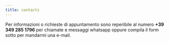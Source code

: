 ```yaml
---
title: contacts
---
```


Per informazioni o richieste di appuntamento sono reperibile al numero **+39 349 285 1796** per chiamate e messaggi whatsapp oppure compila il form sotto per mandarmi una e-mail.
